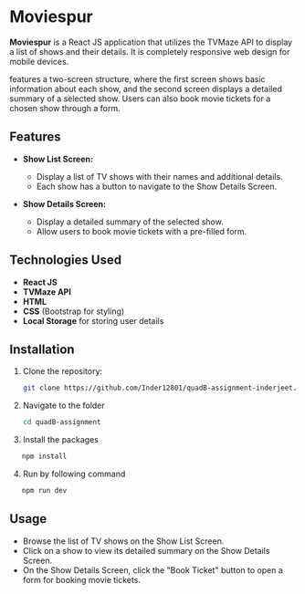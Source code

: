 # Moviespur

**Moviespur** is a React JS application that utilizes the TVMaze API to display a list of shows and their details. It is completely responsive web design for mobile devices.

features a two-screen structure, where the first screen shows basic information about each show, and the second screen displays a detailed summary of a selected show. Users can also book movie tickets for a chosen show through a form.

## Features

- **Show List Screen:**

  - Display a list of TV shows with their names and additional details.
  - Each show has a button to navigate to the Show Details Screen.

- **Show Details Screen:**
  - Display a detailed summary of the selected show.
  - Allow users to book movie tickets with a pre-filled form.

## Technologies Used

- **React JS**
- **TVMaze API**
- **HTML**
- **CSS** (Bootstrap for styling)
- **Local Storage** for storing user details

## Installation

1. Clone the repository:

   ```bash
   git clone https://github.com/Inder12801/quadB-assignment-inderjeet.git
   ```

2. Navigate to the folder

   ```bash
   cd quadB-assignment
   ```

3. Install the packages

```bash
   npm install
```

4. Run by following command

```bash
   npm run dev
```

## Usage

- Browse the list of TV shows on the Show List Screen.
- Click on a show to view its detailed summary on the Show Details Screen.
- On the Show Details Screen, click the "Book Ticket" button to open a form for booking movie tickets.
